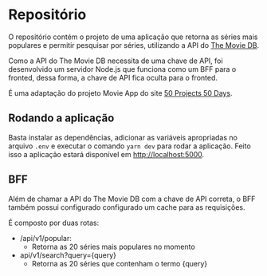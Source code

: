 # Repositório

O repositório contém o projeto de uma aplicação que retorna as séries mais populares e permitir pesquisar por séries, utilizando a API do [The Movie DB](https://developers.themoviedb.org/3).

Como a API do The Movie DB necessita de uma chave de API, foi desenvolvido um servidor Node.js que funciona como um BFF para o fronted, dessa forma, a chave de API fica oculta para o fronted.

É uma adaptação do projeto Movie App do site [50 Projects 50 Days](https://50projects50days.com).

## Rodando a aplicação

Basta instalar as dependências, adicionar as variáveis apropriadas no arquivo `.env` e executar o comando `yarn dev` para rodar a aplicação. Feito isso a aplicação estará disponível em [http://localhost:5000](http://localhost:5000).

## BFF

Além de chamar a API do The Movie DB com a chave de API correta, o BFF também possui configurado configurado um cache para as requisições.

É composto por duas rotas:

- /api/v1/popular:
  - Retorna as 20 séries mais populares no momento
- api/v1/search?query={query}
  - Retorna as 20 séries que contenham o termo {query}
